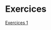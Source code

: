 # Exercices

[Exercices 1](https://github.com/wix-incubator/javascript-essentials/blob/master/lodash-exercise.md)


